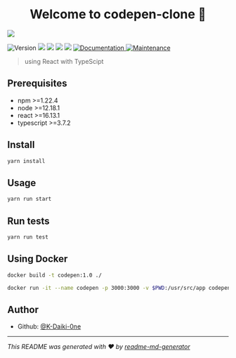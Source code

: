 <h1 align="center">Welcome to codepen-clone 👋</h1>
<!-- ![codepen_clone](https://user-images.githubusercontent.com/51228144/94689979-7a683b00-036a-11eb-8e3f-981959e6e186.png) -->
<img src='https://user-images.githubusercontent.com/51228144/94691478-4db52300-036c-11eb-8186-90db9dc5bbfe.png'>

<br />

<p>
  <img alt="Version" src="https://img.shields.io/badge/version-1.0.0-blue.svg?cacheSeconds=2592000" />
  <img src="https://img.shields.io/badge/npm-%3E%3D1.22.4-blue.svg" />
  <img src="https://img.shields.io/badge/node-%3E%3D12.18.1-blue.svg" />
  <img src="https://img.shields.io/badge/react-%3E%3D16.13.1-blue.svg" />
  <img src="https://img.shields.io/badge/typescript-%3E%3D3.7.2-blue.svg" />
  <a href="https://github.com/K-Daiki-0ne/Codepen_clone#readme" target="_blank">
    <img alt="Documentation" src="https://img.shields.io/badge/documentation-yes-brightgreen.svg" />
  </a>
  <a href="https://github.com/K-Daiki-0ne/Codepen_clone/graphs/commit-activity" target="_blank">
    <img alt="Maintenance" src="https://img.shields.io/badge/Maintained%3F-yes-green.svg" />
  </a>
</p>

> using React with TypeScipt

## Prerequisites

- npm >=1.22.4
- node >=12.18.1
- react >=16.13.1
- typescript >=3.7.2

## Install

```sh
yarn install
```

## Usage

```sh
yarn run start
```

## Run tests

```sh
yarn run test
```

## Using Docker

```sh
docker build -t codepen:1.0 ./
```

```sh
docker run -it --name codepen -p 3000:3000 -v $PWD:/usr/src/app codepen:1.0
```


## Author

* Github: [@K-Daiki-0ne](https://github.com/K-Daiki-0ne)

***
_This README was generated with ❤️ by [readme-md-generator](https://github.com/kefranabg/readme-md-generator)_